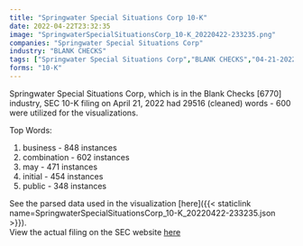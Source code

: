 ```yaml
---
title: "Springwater Special Situations Corp 10-K"
date: 2022-04-22T23:32:35
image: "SpringwaterSpecialSituationsCorp_10-K_20220422-233235.png"
companies: "Springwater Special Situations Corp"
industry: "BLANK CHECKS"
tags: ["Springwater Special Situations Corp","BLANK CHECKS","04-21-2022","10-K"]
forms: "10-K"
---
```

Springwater Special Situations Corp, which is in the Blank Checks [6770] industry, SEC 10-K filing on April 21, 2022 had 29516 (cleaned) words - 600 were utilized for the visualizations.

Top Words:
1. business - 848 instances
2. combination - 602 instances
3. may - 471 instances
4. initial - 454 instances
5. public - 348 instances


See the parsed data used in the visualization [here]({{< staticlink name=SpringwaterSpecialSituationsCorp_10-K_20220422-233235.json >}}).  
View the actual filing on the SEC website [here](https://www.sec.gov/Archives/edgar/data/1838000/0001213900-22-020932.txt)
